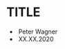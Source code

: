 # TITLE

- <i class="fa fa-user"></i>&nbsp;Peter Wagner
- <i class="fa fa-calendar" aria-hidden="true"></i>&nbsp;XX.XX.2020